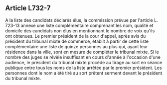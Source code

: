 Article L732-7
----
A la liste des candidats déclarés élus, la commission prévue par l'article L.
723-13 annexe une liste complémentaire comprenant les nom, qualité et domicile
des candidats non élus en mentionnant le nombre de voix qu'ils ont obtenues. Le
premier président de la cour d'appel, après avis du président du tribunal mixte
de commerce, établit à partir de cette liste complémentaire une liste de quinze
personnes au plus qui, ayant leur résidence dans la ville, sont en mesure de
compléter le tribunal mixte. Si le nombre des juges se révèle insuffisant en
cours d'année à l'occasion d'une audience, le président du tribunal mixte
procède au tirage au sort en séance publique entre tous les noms de la liste
arrêtée par le premier président. Les personnes dont le nom a été tiré au sort
prêtent serment devant le président du tribunal mixte.
